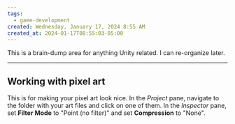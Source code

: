 ```yaml
---
tags:
  - game-development
created: Wednesday, January 17, 2024 8:55 AM
created_at: 2024-01-17T08:55:03-05:00
---
```

This is a brain-dump area for anything Unity related. I can re-organize later.

---

## Working with pixel art

This is for making your pixel art look nice.
In the _Project_ pane, navigate to the folder with your art files and click on one of them. In the _Inspector_ pane, set **Filter Mode** to "Point (no filter)" and set **Compression** to "None".